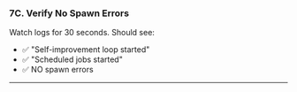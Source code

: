 ### **7C. Verify No Spawn Errors**

Watch logs for 30 seconds. Should see:

- ✅ "Self-improvement loop started"
- ✅ "Scheduled jobs started"
- ✅ NO spawn errors

---
